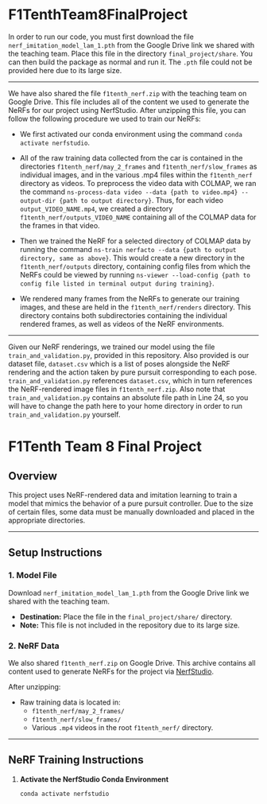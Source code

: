 # F1TenthTeam8FinalProject

In order to run our code, you must first download the file `nerf_imitation_model_lam_1.pth` from the Google Drive link we shared with the teaching team. Place this file in the directory `final_project/share`. You can then build the package as normal and run it. The `.pth` file could not be provided here due to its large size.

---

We have also shared the file `f1tenth_nerf.zip` with the teaching team on Google Drive. This file includes all of the content we used to generate the NeRFs for our project using NerfStudio. After unzipping this file, you can follow the following procedure we used to train our NeRFs:

- We first activated our conda environment using the command `conda activate nerfstudio`.

- All of the raw training data collected from the car is contained in the directories `f1tenth_nerf/may_2_frames` and `f1tenth_nerf/slow_frames` as individual images, and in the various .mp4 files within the `f1tenth_nerf` directory as videos. To preprocess the video data with COLMAP, we ran the command `ns-process-data video --data {path to video.mp4} --output-dir {path to output directory}`. Thus, for each video `output_VIDEO_NAME.mp4`, we created a directory `f1tenth_nerf/outputs_VIDEO_NAME` containing all of the COLMAP data for the frames in that video.

- Then we trained the NeRF for a selected directory of COLMAP data by running the command `ns-train nerfacto --data {path to output directory, same as above}`. This would create a new directory in the `f1tenth_nerf/outputs` directory, containing config files from which the NeRFs could be viewed by running `ns-viewer --load-config {path to config file listed in terminal output during training}`.

- We rendered many frames from the NeRFs to generate our training images, and these are held in the `f1tenth_nerf/renders` directory. This directory contains both subdirectories containing the individual rendered frames, as well as videos of the NeRF environments.

---

Given our NeRF renderings, we trained our model using the file `train_and_validation.py`, provided in this repository. Also provided is our dataset file, `dataset.csv` which is a list of poses alongside the NeRF rendering and the action taken by pure pursuit corresponding to each pose. `train_and_validation.py` references `dataset.csv`, which in turn references the NeRF-rendered image files in `f1tenth_nerf.zip`. Also note that `train_and_validation.py` contains an absolute file path in Line 24, so you will have to change the path here to your home directory in order to run `train_and_validation.py` yourself.



# F1Tenth Team 8 Final Project

## Overview

This project uses NeRF-rendered data and imitation learning to train a model that mimics the behavior of a pure pursuit controller. Due to the size of certain files, some data must be manually downloaded and placed in the appropriate directories.

---

## Setup Instructions

### 1. Model File

Download `nerf_imitation_model_lam_1.pth` from the Google Drive link we shared with the teaching team.

- **Destination:** Place the file in the `final_project/share/` directory.
- **Note:** This file is not included in the repository due to its large size.

### 2. NeRF Data

We also shared `f1tenth_nerf.zip` on Google Drive. This archive contains all content used to generate NeRFs for the project via [NerfStudio](https://docs.nerf.studio).

After unzipping:

- Raw training data is located in:
  - `f1tenth_nerf/may_2_frames/`
  - `f1tenth_nerf/slow_frames/`
  - Various `.mp4` videos in the root `f1tenth_nerf/` directory.

---

## NeRF Training Instructions

1. **Activate the NerfStudio Conda Environment**  
   ```bash
   conda activate nerfstudio

